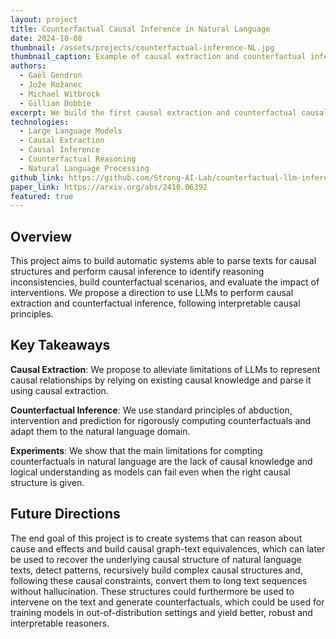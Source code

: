 ```yaml
---
layout: project
title: Counterfactual Causal Inference in Natural Language
date: 2024-10-08
thumbnail: /assets/projects/counterfactual-inference-NL.jpg
thumbnail_caption: Example of causal extraction and counterfactual inference for news articles.
authors:
  - Gaël Gendron
  - Jože Rožanec
  - Michael Witbrock
  - Gillian Dobbie
excerpt: We build the first causal extraction and counterfactual causal inference system for natural language, and propose a new direction for model oversight and strategic foresight.
technologies:
  - Large Language Models
  - Causal Extraction
  - Causal Inference
  - Counterfactual Reasoning
  - Natural Language Processing
github_link: https://github.com/Strong-AI-Lab/counterfactual-llm-inference
paper_link: https://arxiv.org/abs/2410.06392
featured: true
---
```


## Overview

This project aims to build automatic systems able to parse texts for causal structures and perform causal inference to identify reasoning inconsistencies, build counterfactual scenarios, and evaluate the impact of interventions. We propose a direction to use LLMs to perform causal extraction and counterfactual inference, following interpretable causal principles.

## Key Takeaways

**Causal Extraction**: We propose to alleviate limitations of LLMs to represent causal relationships by relying on existing causal knowledge and parse it using causal extraction.

**Counterfactual Inference**: We use standard principles of abduction, intervention and prediction for rigorously computing counterfactuals and adapt them to the natural language domain.

**Experiments**: We show that the main limitations for compting counterfactuals in natural language are the lack of causal knowledge and logical understanding as models can fail even when the right causal structure is given.

## Future Directions

The end goal of this project is to create systems that can reason about cause and effects and build causal graph-text equivalences, which can later be used to recover the underlying causal structure of natural language texts, detect patterns, recursively build complex causal structures and, following these causal constraints, convert them to long text sequences without hallucination. These structures could furthermore be used to intervene on the text and generate counterfactuals, which could be used for training models in out-of-distribution settings and yield better, robust and interpretable reasoners.